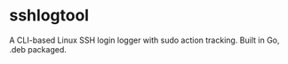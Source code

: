 # sshlogtool
A CLI-based Linux SSH login logger with sudo action tracking. Built in Go, .deb packaged.
